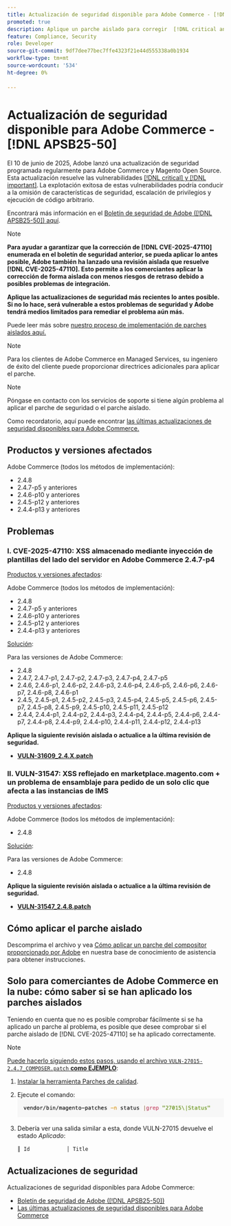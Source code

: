 ```yaml
---
title: Actualización de seguridad disponible para Adobe Commerce - [!DNL APSB25-50]
promoted: true
description: Aplique un parche aislado para corregir  [!DNL critical and important vulnerabilities] para Adobe Commerce 2.4.8, 2.4.7-p5, 2.4.6-p10, 2.4.5-p12, 2.4.4-p13 y versiones anteriores.
feature: Compliance, Security
role: Developer
source-git-commit: 9df7dee77bec7ffe4323f21e44d555338a0b1934
workflow-type: tm+mt
source-wordcount: '534'
ht-degree: 0%

---
```


# Actualización de seguridad disponible para Adobe Commerce - [!DNL APSB25-50]

El 10 de junio de 2025, Adobe lanzó una actualización de seguridad programada regularmente para Adobe Commerce y Magento Open Source. Esta actualización resuelve las vulnerabilidades [[!DNL critical] y [!DNL important]](https://helpx.adobe.com/es/security/severity-ratings.html). La explotación exitosa de estas vulnerabilidades podría conducir a la omisión de características de seguridad, escalación de privilegios y ejecución de código arbitrario.

Encontrará más información en el [Boletín de seguridad de Adobe ([!DNL APSB25-50]) aquí](https://helpx.adobe.com/es/security/products/magento/apsb25-50.html).

>[!NOTE]
>
>**Para ayudar a garantizar que la corrección de [!DNL CVE-2025-47110] enumerada en el boletín de seguridad anterior, se pueda aplicar lo antes posible, Adobe también ha lanzado una revisión aislada que resuelve [!DNL CVE-2025-47110]. Esto permite a los comerciantes aplicar la corrección de forma aislada con menos riesgos de retraso debido a posibles problemas de integración.**

**Aplique las actualizaciones de seguridad más recientes lo antes posible. Si no lo hace, será vulnerable a estos problemas de seguridad y Adobe tendrá medios limitados para remediar el problema aún más.**

Puede leer más sobre [nuestro proceso de implementación de parches aislados aquí.](https://business.adobe.com/blog/introducing-enhanced-security-patch-deployment-and-communications-in-adobe-commerce)

>[!NOTE]
>
>Para los clientes de Adobe Commerce en Managed Services, su ingeniero de éxito del cliente puede proporcionar directrices adicionales para aplicar el parche.

>[!NOTE]
>
>Póngase en contacto con los servicios de soporte si tiene algún problema al aplicar el parche de seguridad o el parche aislado.

Como recordatorio, aquí puede encontrar [las últimas actualizaciones de seguridad disponibles para Adobe Commerce.](https://helpx.adobe.com/es/security/products/magento.html)

## Productos y versiones afectados

Adobe Commerce (todos los métodos de implementación):

* 2.4.8
* 2.4.7-p5 y anteriores
* 2.4.6-p10 y anteriores
* 2.4.5-p12 y anteriores
* 2.4.4-p13 y anteriores

## Problemas

### I. CVE-2025-47110: XSS almacenado mediante inyección de plantillas del lado del servidor en Adobe Commerce 2.4.7-p4

<u>Productos y versiones afectados</u>:

Adobe Commerce (todos los métodos de implementación):

* 2.4.8
* 2.4.7-p5 y anteriores
* 2.4.6-p10 y anteriores
* 2.4.5-p12 y anteriores
* 2.4.4-p13 y anteriores

<u>Solución</u>:

Para las versiones de Adobe Commerce:

* 2.4.8
* 2.4.7, 2.4.7-p1, 2.4.7-p2, 2.4.7-p3, 2.4.7-p4, 2.4.7-p5
* 2.4.6, 2.4.6-p1, 2.4.6-p2, 2.4.6-p3, 2.4.6-p4, 2.4.6-p5, 2.4.6-p6, 2.4.6-p7, 2.4.6-p8, 2.4.6-p1
* 2.4.5, 2.4.5-p1, 2.4.5-p2, 2.4.5-p3, 2.4.5-p4, 2.4.5-p5, 2.4.5-p6, 2.4.5-p7, 2.4.5-p8, 2.4.5-p9, 2.4.5-p10, 2.4.5-p11, 2.4.5-p12
* 2.4.4, 2.4.4-p1, 2.4.4-p2, 2.4.4-p3, 2.4.4-p4, 2.4.4-p5, 2.4.4-p6, 2.4.4-p7, 2.4.4-p8, 2.4.4-p9, 2.4.4-p10, 2.4.4-p11, 2.4.4-p12, 2.4.4-p13

**Aplique la siguiente revisión aislada o actualice a la última revisión de seguridad.**

* **[VULN-31609_2.4.X.patch](assets/VULN-31609_2.4.X_patch.zip)**

### II. VULN-31547: XSS reflejado en marketplace.magento.com + un problema de ensamblaje para pedido de un solo clic que afecta a las instancias de IMS

<u>Productos y versiones afectados</u>:

Adobe Commerce (todos los métodos de implementación):

* 2.4.8

<u>Solución</u>:

Para las versiones de Adobe Commerce:

* 2.4.8

**Aplique la siguiente revisión aislada o actualice a la última revisión de seguridad.**

* **[VULN-31547_2.4.8.patch](assets/VULN-31547_2.4.8_patch.zip)**

## Cómo aplicar el parche aislado

Descomprima el archivo y vea [Cómo aplicar un parche del compositor proporcionado por Adobe](https://experienceleague.adobe.com/docs/commerce-knowledge-base/kb/how-to/how-to-apply-a-composer-patch-provided-by-magento.html?lang=es) en nuestra base de conocimiento de asistencia para obtener instrucciones.

## Solo para comerciantes de Adobe Commerce en la nube: cómo saber si se han aplicado los parches aislados

Teniendo en cuenta que no es posible comprobar fácilmente si se ha aplicado un parche al problema, es posible que desee comprobar si el parche aislado de [!DNL CVE-2025-47110] se ha aplicado correctamente.

>[!NOTE]
>
><u>Puede hacerlo siguiendo estos pasos, usando el archivo `VULN-27015-2.4.7_COMPOSER.patch` **como EJEMPLO**</u>:

1. [Instalar la herramienta Parches de calidad](https://experienceleague.adobe.com/docs/commerce-operations/tools/quality-patches-tool/usage.html?lang=es).
1. Ejecute el comando:<br>
   ![cve-2024-34102-tell-if-patch-applied-code](assets/cve-2024-34102-tell-if-patch-applied-code.png)
1. Debería ver una salida similar a esta, donde VULN-27015 devuelve el estado *Aplicado*:

   ```bash
   ║ Id            │ Title                                                        │ Category        │ Origin                 │ Status      │ Details                                          ║ ║ N/A           │ ../m2-hotfixes/VULN-27015-2.4.7_COMPOSER_patch.patch      │ Other           │ Local                  │ Applied     │ Patch type: Custom                                
   ```

<!-- For Step 2:
     ```bash
    vendor/bin/magento-patches -n status |grep "27015\|Status"
     ```
-->

## Actualizaciones de seguridad

Actualizaciones de seguridad disponibles para Adobe Commerce:

* [Boletín de seguridad de Adobe ([!DNL APSB25-50])](https://helpx.adobe.com/es/security/products/magento/apsb25-50.html)
* [Las últimas actualizaciones de seguridad disponibles para Adobe Commerce](https://helpx.adobe.com/es/security/products/magento.html)

